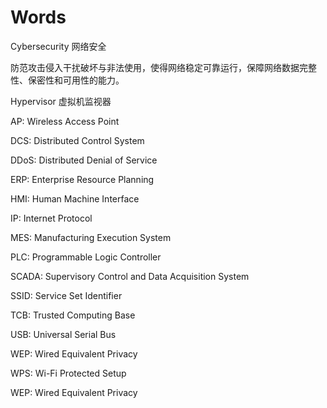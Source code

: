 # Words

Cybersecurity 网络安全

防范攻击侵入干扰破坏与非法使用，使得网络稳定可靠运行，保障网络数据完整性、保密性和可用性的能力。

Hypervisor 虚拟机监视器

AP: Wireless Access Point

DCS: Distributed Control System

DDoS: Distributed Denial of Service

ERP: Enterprise Resource Planning

HMI: Human Machine Interface

IP: Internet Protocol

MES: Manufacturing Execution System

PLC: Programmable Logic Controller

SCADA: Supervisory Control and Data Acquisition System

SSID: Service Set Identifier

TCB: Trusted Computing Base

USB: Universal Serial Bus

WEP: Wired Equivalent Privacy

WPS: Wi-Fi Protected Setup

WEP: Wired Equivalent Privacy